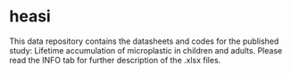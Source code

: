 # heasi
This data repository contains the datasheets and codes for the published study: Lifetime accumulation of microplastic in children and adults.
Please read the INFO tab for further description of the .xlsx files.

